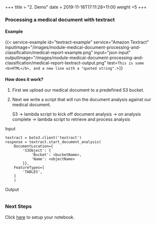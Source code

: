+++
title = "2. Demo"
date = 2019-11-18T17:11:28+11:00
weight =5
+++

### Processing a medical document with textract

#### Example
{{< service-example id="textract-example" service="Amazon Textract" inputImage="/images/module-medical-document-processing-and-classification/medical-report-example.png" input="json input" outputImage="/images/module-medical-document-processing-and-classification/medical-report-textract-output.png" test=`This is some <b>HTML</b>,
and a new line with a "quoted string".`>}}

#### How does it work?

1. First we upload our medical document to a predefined S3 bucket.
2. Next we write a script that will run the document analysis against our medical document. 
   
   S3 -> lambda script to kick off document analysis -> on analysis complete -> lambda script to retrieve and process analysis
      
Input
```
textract = boto3.client('textract')
response = textract.start_document_analysis(
    DocumentLocation={
        'S3Object': {
            'Bucket': <bucketName>,
            'Name': <objectName>
        }},
    FeatureTypes=[
        'TABLES',
    ]
    )
```

Output
```

```
### Next Steps
Click [here](../step0/) to setup your notebook.
